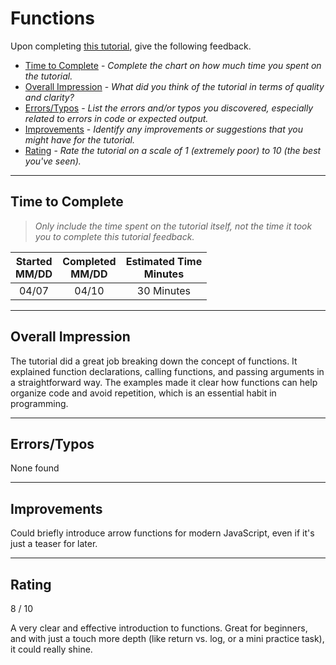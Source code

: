 # Functions

Upon completing [this tutorial](https://dgilleland.github.io/CPSC-1520/tutorials/0017/), give the following feedback.

- [Time to Complete](#time-to-complete) - *Complete the chart on how much time you spent on the tutorial.*
- [Overall Impression](#overall-impression) - *What did you think of the tutorial in terms of quality and clarity?*
- [Errors/Typos](#errorstypos) - *List the errors and/or typos you discovered, especially related to errors in code or expected output.*
- [Improvements](#improvements) - *Identify any improvements or suggestions that you might have for the tutorial.*
- [Rating](#rating) - *Rate the tutorial on a scale of 1 (extremely poor) to 10 (the best you've seen).*

----

## Time to Complete

> *Only include the time spent on the tutorial itself, not the time it took you to complete this tutorial feedback.*


| Started<br/>MM/DD | Completed<br/>MM/DD | Estimated Time<br/>Minutes |
| :---------------: | :-----------------: | :------------------------: |
|      04/07             |           04/10          |     30 Minutes                       |

----

## Overall Impression

The tutorial did a great job breaking down the concept of functions. It explained function declarations, calling functions, and passing arguments in a straightforward way. The examples made it clear how functions can help organize code and avoid repetition, which is an essential habit in programming.


----

## Errors/Typos

None found

----

## Improvements

Could briefly introduce arrow functions for modern JavaScript, even if it's just a teaser for later.

----

## Rating

8 / 10

A very clear and effective introduction to functions. Great for beginners, and with just a touch more depth (like return vs. log, or a mini practice task), it could really shine.


